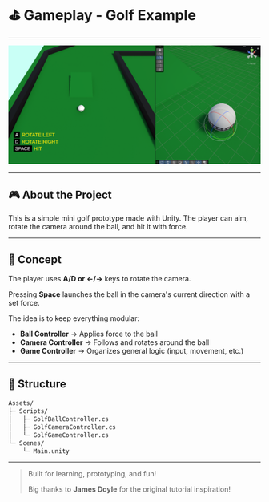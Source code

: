 # ⛳️ Gameplay - Golf Example

---

![Golf Preview](Images/golf_preview.png)

---

## 🎮 About the Project

This is a simple mini golf prototype made with Unity. The player can aim, rotate the camera around the ball, and hit it with force.

---

## 📍 Concept

The player uses **A/D or ←/→** keys to rotate the camera.

Pressing **Space** launches the ball in the camera's current direction with a set force.

The idea is to keep everything modular:

* **Ball Controller** → Applies force to the ball
* **Camera Controller** → Follows and rotates around the ball
* **Game Controller** → Organizes general logic (input, movement, etc.)

---

## 📂 Structure

```
Assets/
├─ Scripts/
│   ├─ GolfBallController.cs
│   ├─ GolfCameraController.cs
│   └─ GolfGameController.cs
└─ Scenes/
    └─ Main.unity
```

---

> Built for learning, prototyping, and fun!
>
> Big thanks to **James Doyle** for the original tutorial inspiration!
